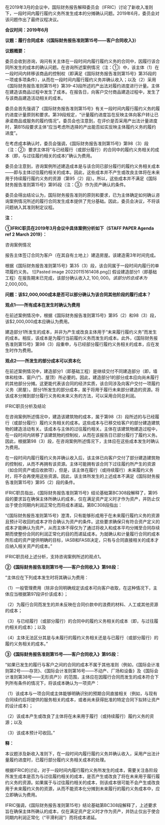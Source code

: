 在2019年3月的会议中，国际财务报告解释委员会（IFRIC）讨论了新收入准则下，一段时间内履行履约义务所发生成本的分摊确认问题。2019年6月，委员会对该问题作出了最终议程决议。

**会议时间：2019年6月**

**议题：履行合同成本（《国际财务报告准则第15号——客户合同收入》）**

**议题概要：**

委员会收到咨询，询问有关主体在一段时间内履行履约义务的合同中，因履行该合同所发生的成本的确认问题。在咨询所述案例情况（注：①）中，该主体（1）在一段时间内转移该商品的控制权（即满足《国际财务报告准则第15号》第35段的一项或多项条件），从而在一段时间内履行履约义务并确认收入；以及（2）采用《国际财务报告准则第15号》第39-43段所述的产出法对履约进度进行计量。主体在建造该商品过程中发生了成本。在报告日，向客户交付商品建造过程中，发生了与该商品建造活动相关的成本。

委员会首先强调了《国际财务报告准则第15号》有关一段时间内履行履约义务的履约进度计量原则和要求。第39段规定，“计量履约进度旨在反映主体向客户转让已承诺商品或服务的履约情况”。委员会也注意到，在评价是否采用产出法计量进度时，第B15段要求主体“应当考虑所选择的产出能否如实反映主体履约义务的履约进度”。

在考虑成本确认时，委员会强调，《国际财务报告准则第15号》第98（3）段（注：②）要求主体将“与已经履行（或部分履行）的合同中的履约义务相关的成本（即，与过往履约相关的成本)”确认为费用。

委员会注意到，咨询案例所述建造成本是与该合同已部分履行的履约义务相关成本——即与主体过往履约相关的成本。因此，这些成本并不产生或改良主体将在未来用于持续履行履约义务的资源（第95（2）段）。所以，这些成本并不满足《国际财务报告准则第15号》第95段（注：③）作为资产确认的条件。

委员会得出结论认为，国际财务报告准则的原则和要求，已为主体确定如何确认咨询案例情况所述的履行合同发生成本提供了充分基础。因此，委员会决议，不将该问题纳入其准则制定议程。

  
**注：**

**①IFRIC职员在2019年3月会议中具体案例分析如下（STAFF PAPER Agenda ref 2 March 2019）：**

咨询案例情况

报告主体签订合同为客户（在其自有土地上）建造房屋。该建造需3年时间完成。
  
根据《国际财务报告准则第15号》第35（3）段，该合同属于一段时间内履行的单项履约义务。
![[Pasted image 20220115161408.png]]
假设建造部分1（即基础工程）在报告期末已完成，该部分确认收入$2,100,000。该部分的总成本为$2,000,000。

  **问题：该$2,000,000成本是否可以部分确认为该合同其他阶段的履行成本？**

**观点1——所有成本在发生时确认为费用**

在前述案例情况中，根据《国际财务报告准则第15号》第95（2）和98（3）段，该$2,000,000成本应确认为费用。

  建造部分1所发生的成本，并非为产生或改良主体用于“未来履行履约义务”而发生的成本。相反，该成本是为履行当前履约义务而发生的成本。此外，《国际财务报告准则第15号》第98（3）段重申，与已经部分履行履约义务相关的成本，应在发生时作为费用。

  **观点2——所发生的部分成本可以资本化**

在前述案例情况中，建造部分1（即基础工程）是继续交付不同建造部分（即，墙体和柱体、窗户/门、屋顶）所必要的。因此，建造部分1的部分成本应向尚未履行的其他部分分摊。这更能代表该合同的经济实质，该合同涉及向客户交付一项履约义务（房屋）。部分1所发生的部分成本，属于将用于履行未来部分建造的资源。将该成本分摊到部分履行义务和未来义务的方法，可以采用合同总利润。

  IFRIC职员分析及结论

在咨询案例所述情况中，建造该建筑物的成本，属于第98（3）段所述的与已经履行（或部分履行）履约义务相关的成本。这些成本与已移交给客户的部分建造建筑物的建造活动有关。该成本与主体的过往履约相关。主体在该建筑物建造过程中，在一段时间内转移了该建筑物的控制权，从而在该报告日已部分履行了履约义务。因此，根据第98（3）段，在咨询案例所述情况下，主体应在这些成本发生时确认为费用。
 
在一段时间内履行履约义务并确认收入后，该主体已向客户交付了部分建造建筑物的控制权，从而不再拥有该资源。主体可能拥有该合同下过往履约所产生的资源（如合同资产或应收款项），但是，该主体在履行（或持续履行）未来履约义务时，将不会再使用这些资源。因此，该主体所发生的上述成本不满足《国际财务报告准则第15号》第95（2）段的条件。

  IFRIC职员指出，《国际财务报告准则第15号》结论基础第BC308段解释了，第95段的要求旨在确保主体所确认的成本，仅在满足资产定义时才作为资产，并防止仅出于使合同期内利润正常化而将成本递延。第BC308段指出：

  “《国际财务报告准则第15号》澄清，只有能够形成用于在未来履行履约义务的资源且预计可收回的成本才符合确认为资产的条件。这些要求确保只有符合资产定义的成本才能确认为资产，从而主体不得仅为了通过将收入和成本平均分摊至合同存续期而使整份合同的利润正常化的目的而递延成本。为就确认和计量履行合同的成本所形成的资产提供明确的目标，IASB和FASB决定，只有与合同直接相关的成本才应纳入相关资产的成本。”

  IFRIC职员经上述分析，支持咨询案例所述的观点1。

  **②《国际财务报告准则第15号——客户合同收入》第98段：**

“主体应在下列成本发生时将其确认为费用：

  （1）一般管理费用（除非合同明确规定该成本可向客户收取，在这种情况下，主体应当根据第97段评价该成本）；

（2）为履行合同而发生的并未反映在合同价款中的浪费的材料、人工或其他资源的成本；

（3）与已经履行（或部分履行）的合同中的履约义务相关的成本（即，与过往履约相关的成本）；以及

（4）主体无法区分其是与未履行的履约义务相关还是与已履行（或部分履行）的履约义务相关的成本。”

  **③《国际财务报告准则第15号——客户合同收入》第95段：**

“如果已发生的履行与客户之间的合同的成本不属于其他准则（例如，《国际会计准则第2号——存货》、《国际会计准则第16号——不动产、厂场和设备》及《国际会计准则第38号——无形资产》）的范围，主体应在因履行合同而发生的成本符合下列所有条件的情况下，将该成本确认为一项资产：

  （1）该成本与一项合同或主体能够明确识别的预期合同直接相关（例如，与现有合同续约后将提供的服务相关的成本，或者尚未获得批准的特定合同下拟转让资产的设计成本）；

（2）该成本产生或改良了主体将在未来用于履行（或持续履行）履约义务的资源；以及

（3）该成本预计可收回。”

**释：**

本议题涉及新收入准则下，在一段时间内履行履约义务并确认收入，采用产出法计量履约进度时，已履行部分履约义务相关成本的处理。

  根据IFRIC的讨论，对于一段时间内履行履约义务所发生的成本，需要关注各阶段所发生成本是否为与过往履约相关的成本，是否产生或改良了将在未来用于履行履约义务的资源。如果属于与过往履约相关的成本，则该成本很可能不会产生或改良用于未来履约义务的资源，从而不能资本化分摊到未来履行的履约义务成本中，应立即确认为费用。

  IFRIC强调，《国际财务报告准则第15号》结论基础第BC308段解释了，上述要求旨在确保主体所确认的成本，仅在满足资产定义时才作为资产，并防止仅出于使合同期内利润正常化（“平滑利润”）而将成本递延。